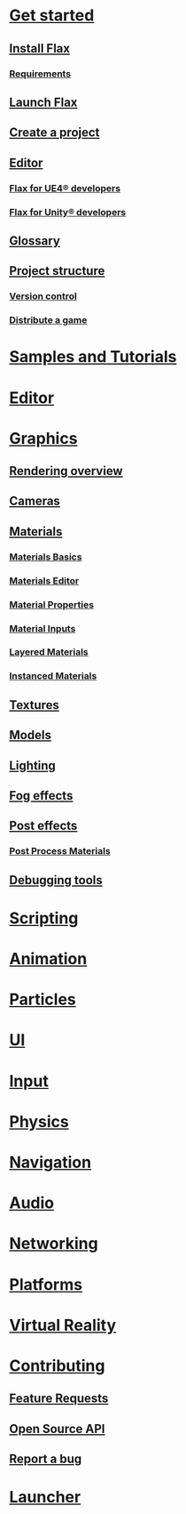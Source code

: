 
# [Get started](get-started/index.md)
## [Install Flax](get-started/install.md)
### [Requirements](get-started/requirements.md)
## [Launch Flax](get-started/launch.md)
## [Create a project](get-started/create-a-project.md)
## [Editor](get-started/editor.md)
### [Flax for UE4® developers](get-started/flax-for-ue4-devs/index.md)
### [Flax for Unity® developers](get-started/flax-for-unity-devs/index.md)
## [Glossary](get-started/glossary.md)
## [Project structure](get-started/project-structure.md)
### [Version control](get-started/version-control.md)
### [Distribute a game](get-started/distribute-a-game.md)

# [Samples and Tutorials](samples-tutorials/index.md)

# [Editor](editor/index.md)

# [Graphics](graphics/index.md)
## [Rendering overview](graphics/overview/index.md)
## [Cameras](graphics/cameras/index.md)
## [Materials](graphics/materials/index.md)
### [Materials Basics](graphics/materials/basics/index.md)
### [Materials Editor](graphics/materials/material-editor/index.md)
### [Material Properties](graphics/materials/material-properties/index.md)
### [Material Inputs](graphics/materials/material-inputs.md)
### [Layered Materials](graphics/materials/layered-materials/index.md)
### [Instanced Materials](graphics/materials/instanced-materials/index.md)
## [Textures](graphics/textures/index.md)
## [Models](graphics/models/index.md)
## [Lighting](graphics/lighting/index.md)
## [Fog effects](graphics/fog-effects/index.md)
## [Post effects](graphics/post-effects/index.md)
### [Post Process Materials](graphics/post-effects/post-fx-materials.md)
## [Debugging tools](graphics/debugging-tools/index.md)

# [Scripting](scripting/index.md)

# [Animation](animation/index.md)

# [Particles](particles/index.md)

# [UI](ui/index.md)

# [Input](input/index.md)

# [Physics](physics/index.md)

# [Navigation](navigation/index.md)

# [Audio](audio/index.md)

# [Networking](networking/index.md)

# [Platforms](platforms/index.md)

# [Virtual Reality](virtual-reality/index.md)

# [Contributing](contributing/index.md)
## [Feature Requests](contributing/feature-requests.md)
## [Open Source API](contributing/open-source-api.md)
## [Report a bug](contributing/report-a-bug.md)

# [Launcher](launcher/index.md)